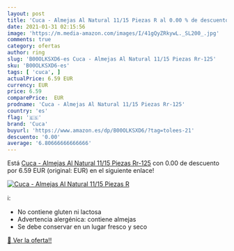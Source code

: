 ```yaml
---
layout: post
title: 'Cuca - Almejas Al Natural 11/15 Piezas R al 0.00 % de descuento'
date: 2021-01-31 02:15:56
image: 'https://m.media-amazon.com/images/I/41gQyZRkywL._SL200_.jpg'
comments: true
category: ofertas
author: ring
slug: 'B00OLKSXD6-es Cuca - Almejas Al Natural 11/15 Piezas Rr-125'
sku: 'B00OLKSXD6-es'
tags: [ 'cuca', ]
actualPrice: 6.59 EUR
currency: EUR
price: 6.59
comparePrice:  EUR
prodname: 'Cuca - Almejas Al Natural 11/15 Piezas Rr-125'
country: 'es'
flag: '🇪🇸'
brand: 'Cuca'
buyurl: 'https://www.amazon.es/dp/B00OLKSXD6/?tag=tolees-21'
descuento: '0.00'
average: '6.80666666666666'
---
```


Está [Cuca - Almejas Al Natural 11/15 Piezas Rr-125](https://www.amazon.es/dp/B00OLKSXD6/?tag=tolees-21) con 0.00 de descuento por 6.59 EUR (original:  EUR) en el siguiente enlace!

[![Cuca - Almejas Al Natural 11/15 Piezas R](https://m.media-amazon.com/images/I/41gQyZRkywL._SL200_.jpg)](https://www.amazon.es/dp/B00OLKSXD6/?tag=tolees-21)

ℹ️:

- No contiene gluten ni lactosa
- Advertencia alergénica: contiene almejas
- Se debe conservar en un lugar fresco y seco

[🛒 Ver la oferta!!](https://www.amazon.es/dp/B00OLKSXD6/?tag=tolees-21)
